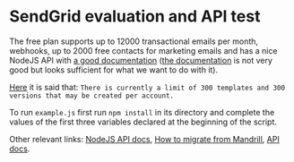 # SendGrid evaluation and API test
The free plan supports up to 12000 transactional emails per month, webhooks, up
to 2000 free contacts for marketing emails and has a nice NodeJS API with [a
good documentation](https://github.com/sendgrid/sendgrid-nodejs) ([the
documentation](https://github.com/sendgrid/sendgrid-nodejs) is not very good but
looks sufficient for what we want to do with it).

[Here](https://sendgrid.com/docs/User_Guide/Transactional_Templates/create_edit.html)
it is said that: `There is currently a limit of 300 templates and 300 versions
that may be created per account.`

To run `example.js` first run `npm install` in its directory and complete the
values of the first three variables declared at the beginning of the script.

Other relevant links: [NodeJS API
docs](https://github.com/sendgrid/sendgrid-nodejs), [How to migrate from
Mandrill](https://sendgrid.com/blog/how-to-migrate-from-mandrill-to-sendgrid/),
[API docs](https://sendgrid.com/docs/API_Reference/index.html).
